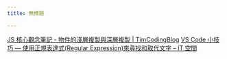 ```yaml
---
title: 無標題

---
```

[JS 核心觀念筆記 - 物件的淺層複製與深層複製 | TimCodingBlog](https://hsuchihting.github.io/javascript/20210120/4254951765/)
[VS Code 小技巧 — 使用正規表達式(Regular Expression)來尋找和取代文字 – IT 空間](https://blog.jiatool.com/posts/vscode_regex/)
